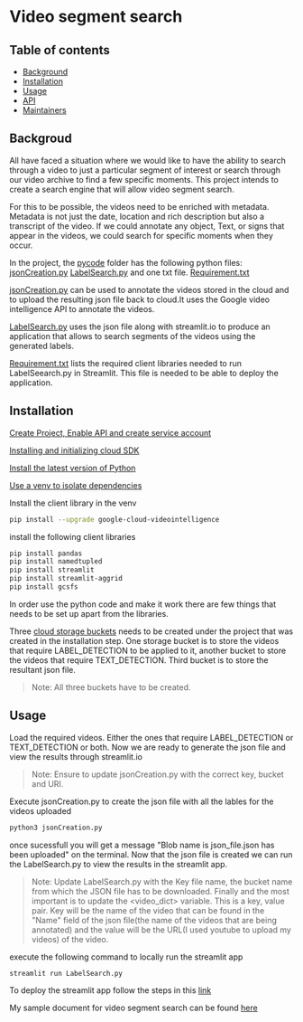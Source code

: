 # Video segment search
## Table of contents

- [Background](#Backgroud)
- [Installation](#Installation)
- [Usage](#Usage)
- [API](#API)
- [Maintainers](#Maintainers)

## Backgroud
All have faced a situation where we would like to have the ability to search through a video to just a particular segment of interest or search through our video archive to find a few specific moments. This project intends to create a search engine that will allow video segment search. 

For this to be possible, the videos need to be enriched with metadata. Metadata is not just the date, location and rich description but also a transcript of the video. If we could annotate any object, Text, or signs that appear in the videos, we could search for specific moments when they occur.

In the project, the [pycode](https://github.com/maaparna/CourseProject/tree/main/pycode) folder has the following python files:
[jsonCreation.py](https://github.com/maaparna/CourseProject/blob/main/pycode/jsonCreation.py) 
[LabelSearch.py](https://github.com/maaparna/CourseProject/blob/main/pycode/LabelSearch.py)
and one txt file.
[Requirement.txt](https://github.com/maaparna/CourseProject/blob/main/pycode/requirements.txt)  

[jsonCreation.py](https://github.com/maaparna/CourseProject/blob/main/pycode/jsonCreation.py) can be used to annotate the videos stored in the cloud and to upload the resulting json file back to cloud.It uses the Google video intelligence API to annotate the videos. 

[LabelSearch.py](https://github.com/maaparna/CourseProject/blob/main/pycode/LabelSearch.py) uses the json file along with streamlit.io to produce an application that allows to search segments of the videos using the generated labels.

[Requirement.txt](https://github.com/maaparna/CourseProject/blob/main/pycode/requirements.txt) lists the required client libraries needed to run LabelSeearch.py in Streamlit. This file is needed to be able to deploy the application. 



## Installation


[Create Project, Enable API and create service account](https://cloud.google.com/video-intelligence/docs/common/auth)

[Installing and initializing cloud SDK](https://cloud.google.com/sdk/docs/install?authuser=1)

[Install the latest version of Python](https://realpython.com/installing-python/#how-to-install-python-on-macos) 

[Use a venv to isolate dependencies](https://cloud.google.com/python/docs/setup#installing_and_using_virtualenv)

Install the client library in the venv

```sh
pip install --upgrade google-cloud-videointelligence
```
install the following client libraries
```sh
pip install pandas
pip install namedtupled
pip install streamlit
pip install streamlit-aggrid
pip install gcsfs
```
In order use the python code and make it work there are few things that needs to be set up apart from the libraries.

Three [cloud storage buckets](https://cloud.google.com/storage/docs/creating-buckets) needs to be created under the project that was created in the installation step. One storage bucket is to store the videos that require LABEL_DETECTION to be applied to it, another bucket to store the videos that require TEXT_DETECTION. Third bucket is to store the resultant json file.
> Note: All three buckets have to be created.

## Usage
Load the required videos. Either the ones that require LABEL_DETECTION or TEXT_DETECTION or both. Now we are ready to generate the json file and view the results through streamlit.io

> Note: Ensure to update jsonCreation.py with the correct key, bucket and URI.

Execute jsonCreation.py to create the json file with all the lables for the videos uploaded

```sh
python3 jsonCreation.py
```
once sucessfull you will get a message "Blob name is json_file.json has been uploaded" on the terminal.
Now that the json file is created we can run the LabelSearch.py to view the results in the streamlit app.
> Note: Update LabelSearch.py with the Key file name, the bucket name from which the JSON  file has to be downloaded. Finally and the most important is to update the <video_dict> variable. This is a key, value pair. Key will be the name of the video that can be found in the "Name" field of the json file(the name of the videos that are being annotated) and the value will be the URL(I used youtube to upload my videos) of the video.


execute the following command to locally run the streamlit app
```sh
streamlit run LabelSearch.py
```
To deploy the streamlit app follow the steps in this [link](https://docs.streamlit.io/streamlit-cloud/get-started/deploy-an-app)

My sample document for video segment search can be found [here](https://share.streamlit.io/maaparna/streamlit_demo/main/pycode/printDataframe.py)

